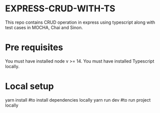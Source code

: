 # EXPRESS-CRUD-WITH-TS
This repo contains CRUD operation in express using typescript along with test cases in MOCHA, Chai and Sinon.

# Pre requisites
You must have installed node v >= 14.
You must have installed Typescript locally.

# Local setup
yarn install #to install dependencies locally
yarn run dev #to run project locally

